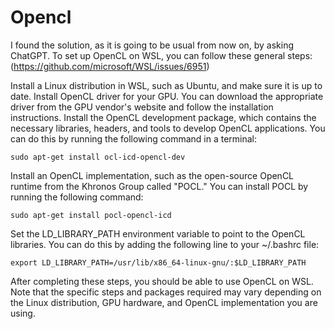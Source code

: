 # Opencl

I found the solution, as it is going to be usual from now on, by asking ChatGPT. To set up OpenCL on WSL, you can follow these general steps:(https://github.com/microsoft/WSL/issues/6951)

Install a Linux distribution in WSL, such as Ubuntu, and make sure it is up to date.
Install OpenCL driver for your GPU. You can download the appropriate driver from the GPU vendor's website and follow the installation instructions.
Install the OpenCL development package, which contains the necessary libraries, headers, and tools to develop OpenCL applications. You can do this by running the following command in a terminal:
```
sudo apt-get install ocl-icd-opencl-dev
```
Install an OpenCL implementation, such as the open-source OpenCL runtime from the Khronos Group called "POCL." You can install POCL by running the following command:
```
sudo apt-get install pocl-opencl-icd
```
Set the LD_LIBRARY_PATH environment variable to point to the OpenCL libraries. You can do this by adding the following line to your ~/.bashrc file:
```
export LD_LIBRARY_PATH=/usr/lib/x86_64-linux-gnu/:$LD_LIBRARY_PATH
```

After completing these steps, you should be able to use OpenCL on WSL. Note that the specific steps and packages required may vary depending on the Linux distribution, GPU hardware, and OpenCL implementation you are using.
